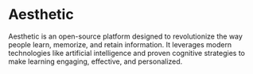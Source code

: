 # Aesthetic
Aesthetic is an open-source platform designed to revolutionize the way people learn, memorize, and retain information. It leverages modern technologies like artificial intelligence and proven cognitive strategies to make learning engaging, effective, and personalized.
